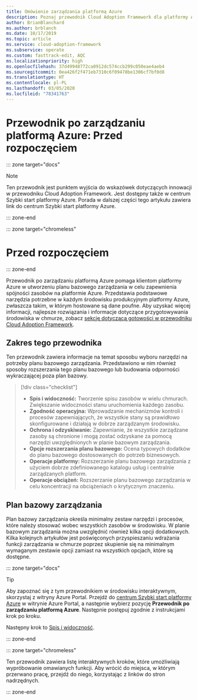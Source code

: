```yaml
---
title: Omówienie zarządzania platformą Azure
description: Poznaj przewodnik Cloud Adoption Framework dla platformy Azure dzięki tym informacjom o podstawowych narzędziach potrzebnych do zarządzania środowiskami produkcyjnymi platformy Azure.
author: BrianBlanchard
ms.author: brblanch
ms.date: 10/17/2019
ms.topic: article
ms.service: cloud-adoption-framework
ms.subservice: operate
ms.custom: fasttrack-edit, AQC
ms.localizationpriority: high
ms.openlocfilehash: 37d49948772ca0912dc574ccb299c050eae4aeb4
ms.sourcegitcommit: 0ea426f2f471eb7310c6f09478be1306cf7bf0d8
ms.translationtype: HT
ms.contentlocale: pl-PL
ms.lasthandoff: 03/05/2020
ms.locfileid: "78341763"
---
```

# <a name="azure-management-guide-before-you-start"></a>Przewodnik po zarządzaniu platformą Azure: Przed rozpoczęciem


::: zone target="docs"


> [!NOTE]
> Ten przewodnik jest punktem wyjścia do wskazówek dotyczących innowacji w przewodniku Cloud Adoption Framework. Jest dostępny także w centrum Szybki start platformy Azure. Porada w dalszej części tego artykułu zawiera link do centrum Szybki start platformy Azure.

::: zone-end

::: zone target="chromeless"

# <a name="before-you-start"></a>Przed rozpoczęciem

::: zone-end

Przewodnik po zarządzaniu platformą Azure pomaga klientom platformy Azure w utworzeniu planu bazowego zarządzania w celu zapewnienia spójności zasobów na platformie Azure. Przedstawia podstawowe narzędzia potrzebne w każdym środowisku produkcyjnym platformy Azure, zwłaszcza takim, w którym hostowane są dane poufne. Aby uzyskać więcej informacji, najlepsze rozwiązania i informacje dotyczące przygotowywania środowiska w chmurze, zobacz [sekcję dotyczącą gotowości w przewodniku Cloud Adoption Framework](../index.md).

## <a name="scope-of-this-guide"></a>Zakres tego przewodnika

Ten przewodnik zawiera informacje na temat sposobu wyboru narzędzi na potrzeby planu bazowego zarządzania. Przedstawiono w nim również sposoby rozszerzania tego planu bazowego lub budowania odporności wykraczającej poza plan bazowy.

> [!div class="checklist"]
>
> - **Spis i widoczność:** Tworzenie spisu zasobów w wielu chmurach. Zwiększanie widoczności stanu uruchomienia każdego zasobu.
> - **Zgodność operacyjna:** Wprowadzanie mechanizmów kontroli i procesów zapewniających, że wszystkie stany są prawidłowo skonfigurowane i działają w dobrze zarządzanym środowisku.
> - **Ochrona i odzyskiwanie:** Zapewnianie, że wszystkie zarządzane zasoby są chronione i mogą zostać odzyskane za pomocą narzędzi uwzględnionych w planie bazowym zarządzania.
> - **Opcje rozszerzania planu bazowego:** Ocena typowych dodatków do planu bazowego dostosowanych do potrzeb biznesowych.
> - **Operacje platformy:** Rozszerzanie planu bazowego zarządzania z użyciem dobrze zdefiniowanego katalogu usług i centralnie zarządzanych platform.
> - **Operacje obciążeń:** Rozszerzanie planu bazowego zarządzania w celu koncentracji na obciążeniach o krytycznym znaczeniu.

## <a name="management-baseline"></a>Plan bazowy zarządzania

Plan bazowy zarządzania określa minimalny zestaw narzędzi i procesów, które należy stosować wobec wszystkich zasobów w środowisku. W planie bazowym zarządzania można uwzględnić również kilka opcji dodatkowych. Kilka kolejnych artykułów jest poświęconych przyspieszaniu wdrażania funkcji zarządzania w chmurze poprzez skupienie się na minimalnym wymaganym zestawie opcji zamiast na wszystkich opcjach, które są dostępne.

::: zone target="docs"

> [!TIP]
> Aby zapoznać się z tym przewodnikiem w środowisku interaktywnym, skorzystaj z witryny Azure Portal. Przejdź do [centrum Szybki start platformy Azure](https://portal.azure.com/?feature.quickstart=true#blade/Microsoft_Azure_Resources/QuickstartCenterBlade) w witrynie Azure Portal, a następnie wybierz pozycję **Przewodnik po zarządzaniu platformą Azure**. Następnie postępuj zgodnie z instrukcjami krok po kroku.

Następny krok to [Spis i widoczność](./inventory.md).

::: zone-end

::: zone target="chromeless"

Ten przewodnik zawiera listę interaktywnych kroków, które umożliwiają wypróbowanie omawianych funkcji. Aby wrócić do miejsca, w którym przerwano pracę, przejdź do niego, korzystając z linków do stron nadrzędnych.

::: zone-end
